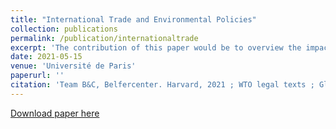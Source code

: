 ```yaml
---
title: "International Trade and Environmental Policies"
collection: publications
permalink: /publication/internationaltrade
excerpt: 'The contribution of this paper would be to overview the impact of the new envrionmental policies on the international trade (liberalism and neoclassical). It approaches this point of view from the environnemental economics, according to the most important and applicables theories'
date: 2021-05-15
venue: 'Université de Paris'
paperurl: ''
citation: 'Team B&C, Belfercenter. Harvard, 2021 ; WTO legal texts ; Global Forum on Environment and Economic Growth, OCDE, 2016'
---
```


[Download paper here](https://pignel.com/papers/Commerce_international_&_politiques_envrionnementales-R%C3%A9my%20PIGNEL.pdf)
